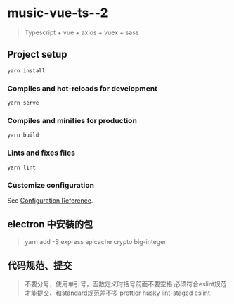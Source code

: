 # music-vue-ts--2

> Typescript + vue + axios + vuex + sass 

## Project setup
```
yarn install
```

### Compiles and hot-reloads for development
```
yarn serve
```

### Compiles and minifies for production
```
yarn build
```

### Lints and fixes files
```
yarn lint
```

### Customize configuration
See [Configuration Reference](https://cli.vuejs.org/config/).


## electron 中安装的包
> yarn add -S express apicache crypto big-integer

## 代码规范、提交
> 不要分号，使用单引号，函数定义时括号前面不要空格
> 必须符合eslint规范才能提交、和standard规范差不多
> prettier husky lint-staged eslint